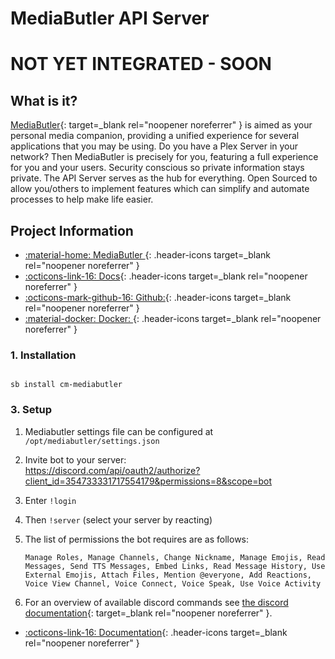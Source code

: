 # MediaButler API Server

# **NOT YET INTEGRATED - SOON**
## What is it?

[MediaButler](https://github.com/MediaButler/Server){: target=_blank rel="noopener noreferrer" } is aimed as your personal media companion, providing a unified experience for several applications that you may be using. Do you have a Plex Server in your network? Then MediaButler is precisely for you, featuring a full experience for you and your users. Security conscious so private information stays private. The API Server serves as the hub for everything. Open Sourced to allow you/others to implement features which can simplify and automate processes to help make life easier.

## Project Information

- [:material-home: MediaButler ](https://github.com/MediaButler/Server){: .header-icons target=_blank rel="noopener noreferrer" }
- [:octicons-link-16: Docs](https://github.com/MediaButler/Wiki/wiki){: .header-icons target=_blank rel="noopener noreferrer" }
- [:octicons-mark-github-16: Github:](https://github.com/MediaButler/Server){: .header-icons target=_blank rel="noopener noreferrer" }
- [:material-docker: Docker: ](https://hub.docker.com/r/mediabutler/server){: .header-icons target=_blank rel="noopener noreferrer" }

### 1. Installation

``` shell

sb install cm-mediabutler

```
### 3. Setup

1. Mediabutler settings file can be configured at `/opt/mediabutler/settings.json`

2. Invite bot to your server: <br />
   https://discord.com/api/oauth2/authorize?client_id=354733331717554179&permissions=8&scope=bot

3. Enter `!login`

4. Then `!server`  (select your server by reacting)

5. The list of permissions the bot requires are as follows: <br />
   ``` { .shell }
   Manage Roles, Manage Channels, Change Nickname, Manage Emojis, Read Messages, Send TTS Messages, Embed Links, Read Message History, Use External Emojis, Attach Files, Mention @everyone, Add Reactions, Voice View Channel, Voice Connect, Voice Speak, Use Voice Activity
   ```

6. For an overview of available discord commands see [the discord documentation](https://github.com/MediaButler/Server/blob/master/docs/DISCORD.md){: target=_blank rel="noopener noreferrer" }.

- [:octicons-link-16: Documentation](https://github.com/MediaButler/Wiki/wiki){: .header-icons target=_blank rel="noopener noreferrer" }
